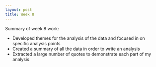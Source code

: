 ```yaml
---
layout: post
title: Week 8
---
```


Summary of week 8 work:
- Developed themes for the analysis of the data and focused in on specific analysis points
- Created a summary of all the data in order to write an analysis
- Extracted a large number of quotes to demonstrate each part of my analysis
